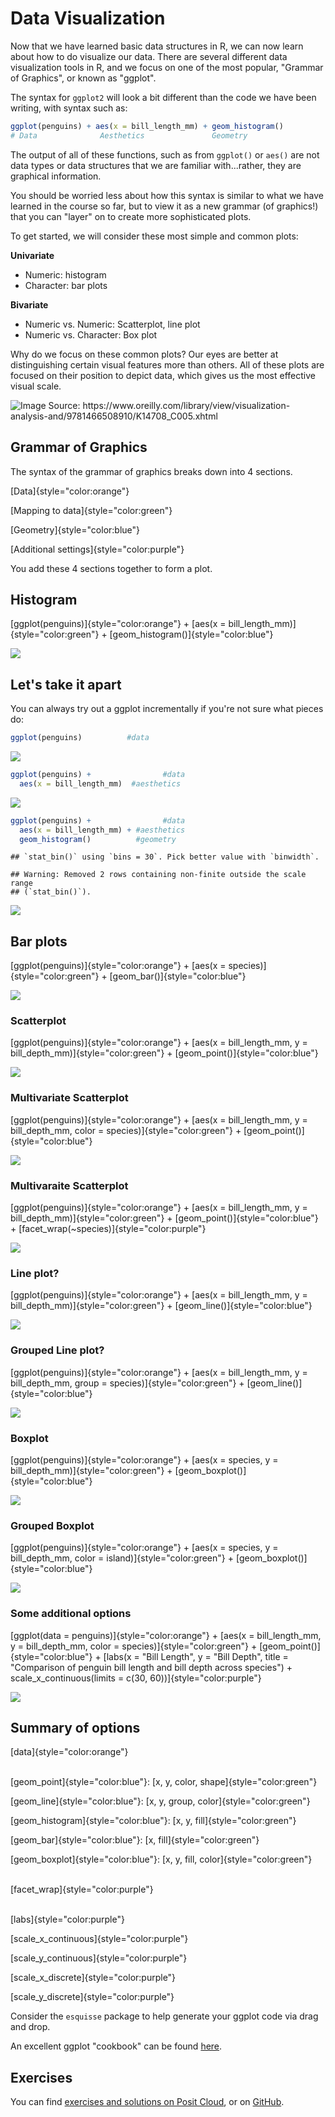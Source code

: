 # Data Visualization





Now that we have learned basic data structures in R, we can now learn about how to do visualize our data. There are several different data visualization tools in R, and we focus on one of the most popular, "Grammar of Graphics", or known as "ggplot".

The syntax for `ggplot2` will look a bit different than the code we have been writing, with syntax such as:


``` r
ggplot(penguins) + aes(x = bill_length_mm) + geom_histogram() 
# Data              Aesthetics               Geometry
```

The output of all of these functions, such as from `ggplot()` or `aes()` are not data types or data structures that we are familiar with...rather, they are graphical information.

You should be worried less about how this syntax is similar to what we have learned in the course so far, but to view it as a new grammar (of graphics!) that you can "layer" on to create more sophisticated plots.

To get started, we will consider these most simple and common plots:

**Univariate**

-   Numeric: histogram
-   Character: bar plots

**Bivariate**

-   Numeric vs. Numeric: Scatterplot, line plot
-   Numeric vs. Character: Box plot

Why do we focus on these common plots? Our eyes are better at distinguishing certain visual features more than others. All of these plots are focused on their position to depict data, which gives us the most effective visual scale.

![Image Source: <https://www.oreilly.com/library/view/visualization-analysis-and/9781466508910/K14708_C005.xhtml>](https://www.oreilly.com/api/v2/epubs/9781466508910/files/image/fig5-1.png)

## Grammar of Graphics

The syntax of the grammar of graphics breaks down into 4 sections.

[Data]{style="color:orange"}

[Mapping to data]{style="color:green"}

[Geometry]{style="color:blue"}

[Additional settings]{style="color:purple"}

You add these 4 sections together to form a plot.

## Histogram

[ggplot(penguins)]{style="color:orange"} + [aes(x = bill_length_mm)]{style="color:green"} + [geom_histogram()]{style="color:blue"}

![](05-data-visualization_files/figure-docx/unnamed-chunk-4-1.png)<!-- -->

## Let's take it apart

You can always try out a ggplot incrementally if you're not sure what pieces do:


``` r
ggplot(penguins)          #data
```

![](05-data-visualization_files/figure-docx/unnamed-chunk-5-1.png)<!-- -->


``` r
ggplot(penguins) +                #data
  aes(x = bill_length_mm)  #aesthetics
```

![](05-data-visualization_files/figure-docx/unnamed-chunk-6-1.png)<!-- -->


``` r
ggplot(penguins) +                #data
  aes(x = bill_length_mm) + #aesthetics
  geom_histogram()          #geometry
```

```
## `stat_bin()` using `bins = 30`. Pick better value with `binwidth`.
```

```
## Warning: Removed 2 rows containing non-finite outside the scale range
## (`stat_bin()`).
```

![](05-data-visualization_files/figure-docx/unnamed-chunk-7-1.png)<!-- -->

## Bar plots

[ggplot(penguins)]{style="color:orange"} + [aes(x = species)]{style="color:green"} + [geom_bar()]{style="color:blue"}

![](05-data-visualization_files/figure-docx/unnamed-chunk-8-1.png)<!-- -->

### Scatterplot

[ggplot(penguins)]{style="color:orange"} + [aes(x = bill_length_mm, y = bill_depth_mm)]{style="color:green"} + [geom_point()]{style="color:blue"}

![](05-data-visualization_files/figure-docx/unnamed-chunk-9-1.png)<!-- -->

### Multivariate Scatterplot

[ggplot(penguins)]{style="color:orange"} + [aes(x = bill_length_mm, y = bill_depth_mm, color = species)]{style="color:green"} + [geom_point()]{style="color:blue"}

![](05-data-visualization_files/figure-docx/unnamed-chunk-10-1.png)<!-- -->

### Multivaraite Scatterplot

[ggplot(penguins)]{style="color:orange"} + [aes(x = bill_length_mm, y = bill_depth_mm)]{style="color:green"} + [geom_point()]{style="color:blue"} + [facet_wrap(\~species)]{style="color:purple"}

![](05-data-visualization_files/figure-docx/unnamed-chunk-11-1.png)<!-- -->

### Line plot?

[ggplot(penguins)]{style="color:orange"} + [aes(x = bill_length_mm, y = bill_depth_mm)]{style="color:green"} + [geom_line()]{style="color:blue"}

![](05-data-visualization_files/figure-docx/unnamed-chunk-12-1.png)<!-- -->

### Grouped Line plot?

[ggplot(penguins)]{style="color:orange"} + [aes(x = bill_length_mm, y = bill_depth_mm, group = species)]{style="color:green"} + [geom_line()]{style="color:blue"}

![](05-data-visualization_files/figure-docx/unnamed-chunk-13-1.png)<!-- -->

### Boxplot

[ggplot(penguins)]{style="color:orange"} + [aes(x = species, y = bill_depth_mm)]{style="color:green"} + [geom_boxplot()]{style="color:blue"}

![](05-data-visualization_files/figure-docx/unnamed-chunk-14-1.png)<!-- -->

### Grouped Boxplot

[ggplot(penguins)]{style="color:orange"} + [aes(x = species, y = bill_depth_mm, color = island)]{style="color:green"} + [geom_boxplot()]{style="color:blue"}

![](05-data-visualization_files/figure-docx/unnamed-chunk-15-1.png)<!-- -->

### Some additional options

[ggplot(data = penguins)]{style="color:orange"} + [aes(x = bill_length_mm, y = bill_depth_mm, color = species)]{style="color:green"} + [geom_point()]{style="color:blue"} + [labs(x = "Bill Length", y = "Bill Depth", title = "Comparison of penguin bill length and bill depth across species") + scale_x_continuous(limits = c(30, 60))]{style="color:purple"}

![](05-data-visualization_files/figure-docx/unnamed-chunk-16-1.png)<!-- -->

## Summary of options

[data]{style="color:orange"}

\
[geom_point]{style="color:blue"}: [x, y, color, shape]{style="color:green"}

[geom_line]{style="color:blue"}: [x, y, group, color]{style="color:green"}

[geom_histogram]{style="color:blue"}: [x, y, fill]{style="color:green"}

[geom_bar]{style="color:blue"}: [x, fill]{style="color:green"}

[geom_boxplot]{style="color:blue"}: [x, y, fill, color]{style="color:green"}

\
[facet_wrap]{style="color:purple"}

\
[labs]{style="color:purple"}

[scale_x_continuous]{style="color:purple"}

[scale_y_continuous]{style="color:purple"}

[scale_x_discrete]{style="color:purple"}

[scale_y_discrete]{style="color:purple"}

Consider the `esquisse` package to help generate your ggplot code via drag and drop.

An excellent ggplot "cookbook" can be found [here](https://r-graphics.org/).

## Exercises

You can find [exercises and solutions on Posit Cloud](https://posit.cloud/content/8245357), or on [GitHub](https://github.com/fhdsl/Intro_to_R_Exercises).
